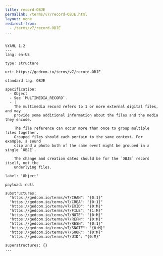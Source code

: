 ```yaml
---
title: record-OBJE
permalink: /terms/v7/record-OBJE.html
layout: none
redirect-from:
  - /terms/v7/record-OBJE
...
```


```

%YAML 1.2
---
lang: en-US

type: structure

uri: https://gedcom.io/terms/v7/record-OBJE

standard tag: OBJE

specification:
  - Object
  - See `MULTIMEDIA_RECORD`.
  - |
    The multimedia record refers to 1 or more external digital files, and may
    provide some additional information about the files and the media they encode.
    
    The file reference can occur more than once to group multiple files together.
    Grouped files should each pertain to the same context. For example, a sound
    clip and a photo both of the same event might be grouped in a single `OBJE`.
    
    The change and creation dates should be for the `OBJE` record itself, not the
    underlying files.

label: 'Object'

payload: null

substructures:
  "https://gedcom.io/terms/v7/CHAN": "{0:1}"
  "https://gedcom.io/terms/v7/CREA": "{0:1}"
  "https://gedcom.io/terms/v7/EXID": "{0:M}"
  "https://gedcom.io/terms/v7/FILE": "{1:M}"
  "https://gedcom.io/terms/v7/NOTE": "{0:M}"
  "https://gedcom.io/terms/v7/REFN": "{0:M}"
  "https://gedcom.io/terms/v7/RESN": "{0:1}"
  "https://gedcom.io/terms/v7/SNOTE": "{0:M}"
  "https://gedcom.io/terms/v7/SOUR": "{0:M}"
  "https://gedcom.io/terms/v7/UID": "{0:M}"

superstructures: {}
...

```
